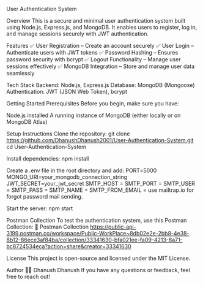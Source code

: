 User Authentication System

Overview
This is a secure and minimal user authentication system built using Node.js, Express.js, and MongoDB. It enables users to register, log in, and manage sessions securely with JWT authentication.

Features
✅ User Registration – Create an account securely
✅ User Login – Authenticate users with JWT tokens
✅ Password Hashing – Ensures password security with bcrypt
✅ Logout Functionality – Manage user sessions effectively
✅ MongoDB Integration – Store and manage user data seamlessly

Tech Stack
Backend: Node.js, Express.js
Database: MongoDB (Mongoose)
Authentication: JWT (JSON Web Token), bcrypt

Getting Started
Prerequisites
Before you begin, make sure you have:

Node.js installed
A running instance of MongoDB (either locally or on MongoDB Atlas)

Setup Instructions
Clone the repository:
git clone https://github.com/DhanushDhanush2001/User-Authentication-System.git  
cd User-Authentication-System

Install dependencies:
npm install

Create a .env file in the root directory and add:
PORT=5000  
MONGO_URI=your_mongodb_connection_string  
JWT_SECRET=your_jwt_secret
SMTP_HOST = 
SMTP_PORT = 
SMTP_USER = 
SMTP_PASS = 
SMTP_NAME = 
SMTP_FROM_EMAIL = 
use mailtrap.io for forgot password mail sending.

Start the server:
npm start

Postman Collection
To test the authentication system, use this Postman Collection:
🔗 Postman Collection
https://public-api-3199.postman.co/workspace/Public-WorkPlace~8db02e2e-2bb8-4e38-8b12-86ece3af84ba/collection/33341630-bfa021ee-fa09-4213-8a71-bc8724534eca?action=share&creator=33341630

License
This project is open-source and licensed under the MIT License.

Author
👨‍💻 Dhanush Dhanush
If you have any questions or feedback, feel free to reach out!

